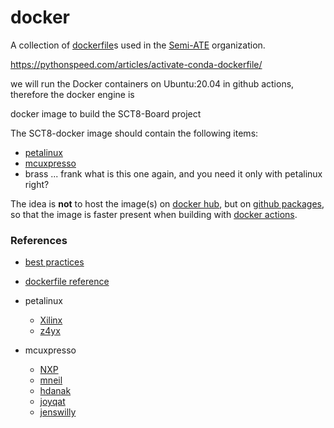 # docker

A collection of [dockerfile](https://docs.docker.com/engine/reference/builder/)s used in the [Semi-ATE](https://github.com/Semi-ATE) organization.

https://pythonspeed.com/articles/activate-conda-dockerfile/


we will run the Docker containers on Ubuntu:20.04 in github actions, therefore the docker engine is 



docker image to build the SCT8-Board project

The SCT8-docker image should contain the following items:
  - [petalinux](https://www.xilinx.com/products/design-tools/embedded-software/petalinux-sdk.html#tools)
  - [mcuxpresso](https://www.nxp.com/design/software/development-software/mcuxpresso-software-and-tools-/mcuxpresso-integrated-development-environment-ide:MCUXpresso-IDE)
  - brass ... frank what is this one again, and you need it only with petalinux right?

The idea is **not** to host the image(s) on [docker hub](https://hub.docker.com/), but on [github packages](https://github.com/features/packages), so that the image is faster present when building with [docker actions](https://github.com/features/actions).

### References
  - [best practices](https://docs.docker.com/develop/develop-images/dockerfile_best-practices/)
  - [dockerfile reference](https://docs.docker.com/engine/reference/builder/)



  - petalinux
    - [Xilinx](https://www.xilinx.com/products/design-tools/embedded-software/petalinux-sdk.html)
    - [z4yx](https://github.com/z4yx/petalinux-docker/blob/master/Dockerfile)
  - mcuxpresso
    - [NXP](https://www.nxp.com/design/software/development-software/mcuxpresso-software-and-tools-/mcuxpresso-integrated-development-environment-ide:MCUXpresso-IDE)
    - [mneil](https://gist.github.com/mneil/f0894b715c43a5387b15a30afd7015e1)
    - [hdanak](https://github.com/hdanak/docker)
    - [joyqat](https://hub.docker.com/r/joyqat/mcuxpresso/dockerfile)
    - [jenswilly](https://hub.docker.com/r/jenswilly/mcuxpresso)
  
